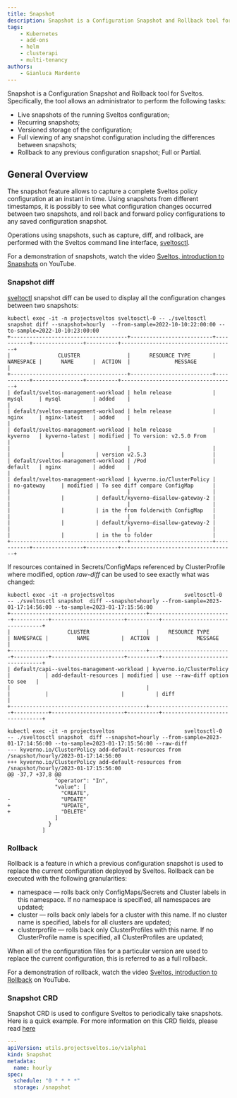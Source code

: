 ```yaml
---
title: Snapshot
description: Snapshot is a Configuration Snapshot and Rollback tool for Sveltos. Snapshot allows an administrator to perform snapshots of the configuration.
tags:
    - Kubernetes
    - add-ons
    - helm
    - clusterapi
    - multi-tenancy
authors:
    - Gianluca Mardente
---
```

Snapshot is a Configuration Snapshot and Rollback tool for Sveltos. Specifically, the tool allows an administrator to perform the following tasks:

- Live snapshots of the running Sveltos configuration;
- Recurring snapshots;
- Versioned storage of the configuration;
- Full viewing of any snapshot configuration including the differences between snapshots;
- Rollback to any previous configuration snapshot; Full or Partial.

## General Overview

The snapshot feature allows to capture a complete Sveltos policy configuration at an instant in time. Using snapshots from different timestamps, it is possibly to see what configuration changes occurred between two snapshots, and roll back and forward policy configurations to any saved configuration snapshot.

Operations using snapshots, such as capture, diff, and rollback, are performed with the Sveltos command line interface, [sveltosctl](https://github.com/projectsveltos/sveltosctl "Sveltos CLI").

For a demonstration of snapshots, watch the video [Sveltos, introduction to Snapshots](https://www.youtube.com/watch?v=ALcp1_Nj9r4) on YouTube.

### Snapshot diff

[sveltoctl](https://github.com/projectsveltos/sveltosctl "Sveltos CLI") snapshot diff can be used to display all the configuration changes between two snapshots:

```
kubectl exec -it -n projectsveltos sveltosctl-0 -- ./sveltosctl snapshot diff --snapshot=hourly  --from-sample=2022-10-10:22:00:00 --to-sample=2022-10-10:23:00:00 
+-------------------------------------+--------------------------+-----------+----------------+----------+------------------------------------+
|               CLUSTER               |      RESOURCE TYPE       | NAMESPACE |      NAME      |  ACTION  |              MESSAGE               |
+-------------------------------------+--------------------------+-----------+----------------+----------+------------------------------------+
| default/sveltos-management-workload | helm release             | mysql     | mysql          | added    |                                    |
| default/sveltos-management-workload | helm release             | nginx     | nginx-latest   | added    |                                    |
| default/sveltos-management-workload | helm release             | kyverno   | kyverno-latest | modified | To version: v2.5.0 From            |
|                                     |                          |           |                |          | version v2.5.3                     |
| default/sveltos-management-workload | /Pod                     | default   | nginx          | added    |                                    |
| default/sveltos-management-workload | kyverno.io/ClusterPolicy |           | no-gateway     | modified | To see diff compare ConfigMap      |
|                                     |                          |           |                |          | default/kyverno-disallow-gateway-2 |
|                                     |                          |           |                |          | in the from folderwith ConfigMap   |
|                                     |                          |           |                |          | default/kyverno-disallow-gateway-2 |
|                                     |                          |           |                |          | in the to folder                   |
+-------------------------------------+--------------------------+-----------+----------------+----------+------------------------------------+
```

If resources contained in Secrets/ConfigMaps referenced by ClusterProfile where modified, option *raw-diff* can be used to see exactly what was changed:

```
kubectl exec -it -n projectsveltos                      sveltosctl-0   -- ./sveltosctl snapshot  diff --snapshot=hourly --from-sample=2023-01-17:14:56:00 --to-sample=2023-01-17:15:56:00
+-------------------------------------------+--------------------------+-----------+-----------------------+----------+--------------------------------+
|                  CLUSTER                  |      RESOURCE TYPE       | NAMESPACE |         NAME          |  ACTION  |            MESSAGE             |
+-------------------------------------------+--------------------------+-----------+-----------------------+----------+--------------------------------+
| default/capi--sveltos-management-workload | kyverno.io/ClusterPolicy |           | add-default-resources | modified | use --raw-diff option to see   |
|                                           |                          |           |                       |          | diff                           |
+-------------------------------------------+--------------------------+-----------+-----------------------+----------+--------------------------------+

kubectl exec -it -n projectsveltos                      sveltosctl-0   -- ./sveltosctl snapshot  diff --snapshot=hourly --from-sample=2023-01-17:14:56:00 --to-sample=2023-01-17:15:56:00 --raw-diff
--- kyverno.io/ClusterPolicy add-default-resources from /snapshot/hourly/2023-01-17:14:56:00
+++ kyverno.io/ClusterPolicy add-default-resources from /snapshot/hourly/2023-01-17:15:56:00
@@ -37,7 +37,8 @@
               "operator": "In",
               "value": [
                 "CREATE",
-                "UPDATE"
+                "UPDATE",
+                "DELETE"
               ]
             }
           ]
```

### Rollback

Rollback is a feature in which a previous configuration snapshot is used to replace the current configuration deployed by Sveltos. Rollback can be executed with the following granularities:

- namespace — rolls back only ConfigMaps/Secrets and Cluster labels in this namespace. If no namespace is specified, all namespaces are updated;
- cluster — rolls back only labels for a cluster with this name. If no cluster name is specified, labels for all clusters are updated;
- clusterprofile — rolls back only ClusterProfiles with this name. If no ClusterProfile name is specified, all ClusterProfiles are updated;

When all of the configuration files for a particular version are used to replace the current configuration, this is referred to as a full rollback.

For a demonstration of rollback, watch the video [Sveltos, introduction to Rollback](https://www.youtube.com/watch?v=sTo6RcWP1BQ) on YouTube.

### Snapshot CRD

Snapshot CRD is used to configure Sveltos to periodically take snapshots. Here is a quick example. 
For more information on this CRD fields, please read [here](configuration.md#snapshot)

```yaml
---
apiVersion: utils.projectsveltos.io/v1alpha1
kind: Snapshot
metadata:
  name: hourly
spec:
  schedule: "0 * * * *"
  storage: /snapshot
```
